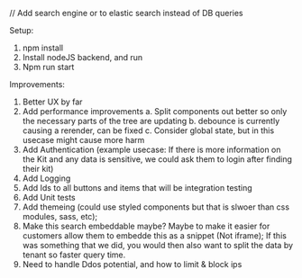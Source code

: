 // Add search engine or to elastic search instead of DB queries

Setup:

1. npm install
2. Install nodeJS backend, and run
3. Npm run start

Improvements:

1. Better UX by far
2. Add performance improvements
   a. Split components out better so only the necessary parts of the tree are updating
   b. debounce is currently causing a rerender, can be fixed
   c. Consider global state, but in this usecase might cause more harm
3. Add Authentication (example usecase: If there is more information on the Kit and any data is sensitive, we could ask them to login after finding their kit)
4. Add Logging
5. Add Ids to all buttons and items that will be integration testing
6. Add Unit tests
7. Add themeing (could use styled components but that is slwoer than css modules, sass, etc);
8. Make this search embeddable maybe? Maybe to make it easier for customers allow them to embedde this as a snippet (Not iframe); If this was something that we did, you would then also want to split the data by tenant so faster query time.
9. Need to handle Ddos potential, and how to limit & block ips
